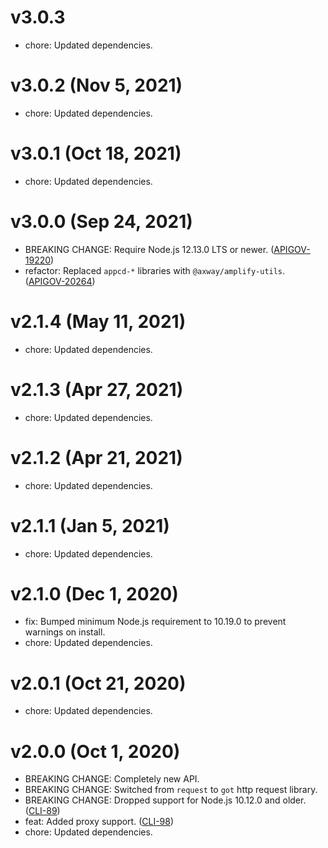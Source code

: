 # v3.0.3

 * chore: Updated dependencies.

# v3.0.2 (Nov 5, 2021)

 * chore: Updated dependencies.

# v3.0.1 (Oct 18, 2021)

 * chore: Updated dependencies.

# v3.0.0 (Sep 24, 2021)

 * BREAKING CHANGE: Require Node.js 12.13.0 LTS or newer.
   ([APIGOV-19220](https://jira.axway.com/browse/APIGOV-19220))
 * refactor: Replaced `appcd-*` libraries with `@axway/amplify-utils`.
   ([APIGOV-20264](https://jira.axway.com/browse/APIGOV-20264))

# v2.1.4 (May 11, 2021)

 * chore: Updated dependencies.

# v2.1.3 (Apr 27, 2021)

 * chore: Updated dependencies.

# v2.1.2 (Apr 21, 2021)

 * chore: Updated dependencies.

# v2.1.1 (Jan 5, 2021)

 * chore: Updated dependencies.

# v2.1.0 (Dec 1, 2020)

 * fix: Bumped minimum Node.js requirement to 10.19.0 to prevent warnings on install.
 * chore: Updated dependencies.

# v2.0.1 (Oct 21, 2020)

 * chore: Updated dependencies.

# v2.0.0 (Oct 1, 2020)

 * BREAKING CHANGE: Completely new API.
 * BREAKING CHANGE: Switched from `request` to `got` http request library.
 * BREAKING CHANGE: Dropped support for Node.js 10.12.0 and older.
   ([CLI-89](https://jira.axway.com/browse/CLI-89))
 * feat: Added proxy support. ([CLI-98](https://jira.axway.com/browse/CLI-98))
 * chore: Updated dependencies.
